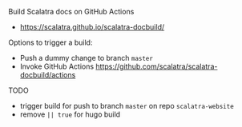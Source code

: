 


Build Scalatra docs on GitHub Actions

  - https://scalatra.github.io/scalatra-docbuild/                         

Options to trigger a build:

  - Push a dummy change to branch `master`
  - Invoke GitHub Actions https://github.com/scalatra/scalatra-docbuild/actions


TODO

  - trigger build for push to branch `master` on repo `scalatra-website`
  - remove `|| true` for hugo build

